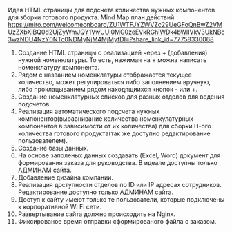 Идея HTML страницы для подсчета количества нужных компонентов для зборки готового продукта.
Mind Map  план действий https://miro.com/welcomeonboard/ZU1WTFJYZWVZc29UeGFoQnBwZ2VMUzZXbXlBQ0d2UjZyWmJQY1VwUUI0MG0zeEVkRGhlWDk4bWlIVkV3UkNBc3wzNDU4NzY0NTc0NDMyNjM4MjMyfDI=?share_link_id=77758330068
1. Создание HTML страницы с реализацией через + (добавления) нужной номенклатуры. То есть, нажимая на + можна написать номенклатуру компонента.
2. Рядом с названием номенклатуры отображается текущее количество, может регулироваться либо заполнением вручную, либо проклацыванием рядом находящиихся кнопок - или +.
3. Создание номенклатурных списков для разных отделов для ведения подсчетов.
4. Реализация автоматического подсчета нужных компонентов(выравнивание количества номенкулатурных компонентов в зависимости от их количества) для сборки Н-ого количества готового продукта(так же доступно редактирование пользователем).
5. Создание базы данных.
6. На основе заполеных данных создавать (Excel, Word) документ для формирования заказа для руководства. В идеале доступны только АДМИНАМ сайта.
7. Добавление дизайна компании.
8. Реализация доступности отделов по ID или IP адресах сотрудников. Редактирование доступно только АДМИНАМ сайта.
9. Доступ к сайту имеют только те пользователи, которые подключены к корпоративной Wi Fi  сети.
10. Развертывание сайта должно происходить на Nginx.
11. Фиксированое время отправки сформированого файла с заказом.
